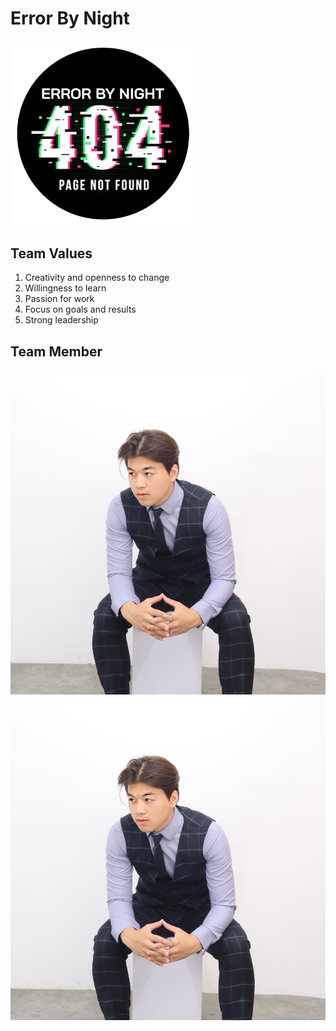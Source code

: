 # **Error By Night**

<img src="branding/Error%20By%20Night%20Logo.png" width="300">

## Team Values
1) Creativity and openness to change
2) Willingness to learn
3) Passion for work
4) Focus on goals and results
5) Strong leadership

## Team Member 

![alt-text-1](teampics/Richard's.JPG "title-1") ![alt-text-2](teampics/Richard's.JPG "title-2")